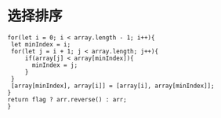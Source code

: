 # 选择排序


```function selectionSort(array, flag = false) { // flag用于选择顺序 
for(let i = 0; i < array.length - 1; i++){
 let minIndex = i;
 for(let j = i + 1; j < array.length; j++){
     if(array[j] < array[minIndex]){
       minIndex = j;
     }
 }
 [array[minIndex], array[i]] = [array[i], array[minIndex]];
}
return flag ? arr.reverse() : arr;
}
```